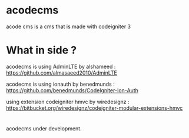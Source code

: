 # acodecms
acode cms is a cms that is made with codeigniter 3

# What in side ?

acodecms is using AdminLTE by alshameed : https://github.com/almasaeed2010/AdminLTE

acodecms is using ionauth by  benedmunds : https://github.com/benedmunds/CodeIgniter-Ion-Auth

using extension codeigniter hmvc by wiredesignz  : https://bitbucket.org/wiredesignz/codeigniter-modular-extensions-hmvc

#

acodecms under development.

